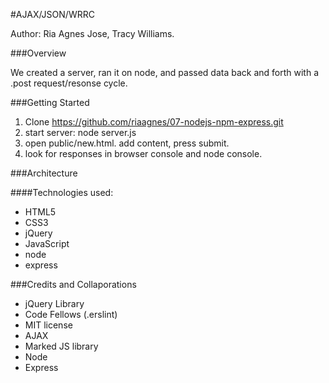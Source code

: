 #AJAX/JSON/WRRC

Author: Ria Agnes Jose, Tracy Williams. 

###Overview

We created a server, ran it on node, and passed data back and 
forth with a .post request/resonse cycle.

###Getting Started
 
1. Clone https://github.com/riaagnes/07-nodejs-npm-express.git
2. start server: node server.js
3. open public/new.html. add content, press submit.
4. look for responses in browser console and node console.

###Architecture

####Technologies used:

- HTML5
- CSS3
- jQuery
- JavaScript
- node
- express

###Credits and Collaporations

- jQuery Library
- Code Fellows (.erslint)
- MIT license
- AJAX
- Marked JS library
- Node
- Express